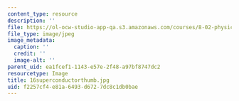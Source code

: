 ```yaml
---
content_type: resource
description: ''
file: https://ol-ocw-studio-app-qa.s3.amazonaws.com/courses/8-02-physics-ii-electricity-and-magnetism-spring-2007/f2257cf4e81a6493d6727dc8c1db0bae_16superconductorthumb.jpg
file_type: image/jpeg
image_metadata:
  caption: ''
  credit: ''
  image-alt: ''
parent_uid: ea1fcef1-1143-e57e-2f48-a97bf8747dc2
resourcetype: Image
title: 16superconductorthumb.jpg
uid: f2257cf4-e81a-6493-d672-7dc8c1db0bae
---
```

